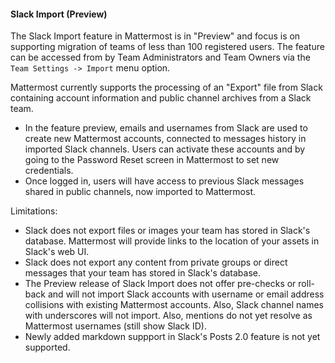 #### Slack Import (Preview)

The Slack Import feature in Mattermost is in "Preview" and focus is on supporting migration of teams of less than 100 registered users. The feature can be accessed from by Team Administrators and Team Owners via the `Team Settings -> Import` menu option. 

Mattermost currently supports the processing of an "Export" file from Slack containing account information and public channel archives from a Slack team.   

- In the feature preview, emails and usernames from Slack are used to create new Mattermost accounts, connected to messages history in imported Slack channels. Users can activate these accounts and by going to the Password Reset screen in Mattermost to set new credentials. 
- Once logged in, users will have access to previous Slack messages shared in public channels, now imported to Mattermost.  

Limitations: 

- Slack does not export files or images your team has stored in Slack's database. Mattermost will provide links to the location of your assets in Slack's web UI.
- Slack does not export any content from private groups or direct messages that your team has stored in Slack's database. 
- The Preview release of Slack Import does not offer pre-checks or roll-back and will not import Slack accounts with username or email address collisions with existing Mattermost accounts. Also, Slack channel names with underscores will not import. Also, mentions do not yet resolve as Mattermost usernames (still show Slack ID).
- Newly added markdown suppport in Slack's Posts 2.0 feature is not yet supported. 
